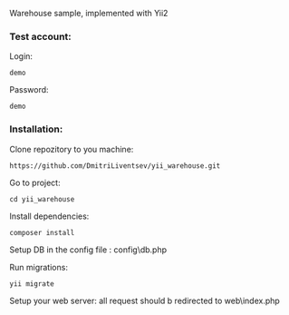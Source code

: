  Warehouse sample, implemented with Yii2


### Test account:
Login: 
```
demo
```

Password: 
```
demo
```

### Installation:

Clone repozitory to you machine:
```
https://github.com/DmitriLiventsev/yii_warehouse.git
```

Go to project:
```
cd yii_warehouse
```

Install dependencies:
```
composer install
```

Setup DB in the config file : config\db.php

Run migrations:
```
yii migrate
```

Setup your web server: all request should b redirected to web\index.php
